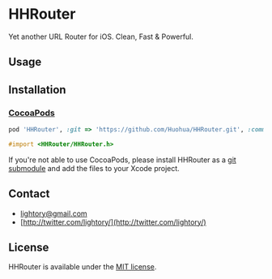 HHRouter
=====
Yet another URL Router for iOS. Clean, Fast & Powerful.

## Usage


## Installation
### [CocoaPods](http://cocoapods.org/)

```ruby
pod 'HHRouter', :git => 'https://github.com/Huohua/HHRouter.git', :commit => '21625ab064ad456d5c49c4e31b564cd628457023'
```

```objective-c
#import <HHRouter/HHRouter.h>
```

If you're not able to use CocoaPods, please install HHRouter as a [git submodule](http://schacon.github.com/git/user-manual.html#submodules) and add the files to your Xcode project.

## Contact
- [lightory@gmail.com](mailto:lightory@gmail.com)
- [http://twitter.com/lightory/](http://twitter.com/lightory/)

## License
HHRouter is available under the [MIT license](https://github.com/Huohua/HHRouter/blob/master/LICENSE).
